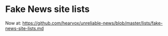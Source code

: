 # Fake News site lists
Now at: https://github.com/hearvox/unreliable-news/blob/master/lists/fake-news-site-lists.md

